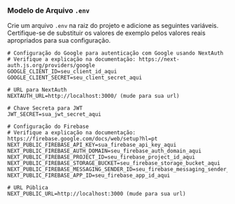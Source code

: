 ### Modelo de Arquivo `.env`

Crie um arquivo `.env` na raiz do projeto e adicione as seguintes variáveis. Certifique-se de substituir os valores de exemplo pelos valores reais apropriados para sua configuração.

```dotenv
# Configuração do Google para autenticação com Google usando NextAuth
# Verifique a explicação na documentação: https://next-auth.js.org/providers/google
GOOGLE_CLIENT_ID=seu_client_id_aqui
GOOGLE_CLIENT_SECRET=seu_client_secret_aqui

# URL para NextAuth
NEXTAUTH_URL=http://localhost:3000/ (mude para sua url)

# Chave Secreta para JWT
JWT_SECRET=sua_jwt_secret_aqui

# Configuração do Firebase
# Verifique a explicação na documentação: https://firebase.google.com/docs/web/setup?hl=pt
NEXT_PUBLIC_FIREBASE_API_KEY=sua_firebase_api_key_aqui
NEXT_PUBLIC_FIREBASE_AUTH_DOMAIN=seu_firebase_auth_domain_aqui
NEXT_PUBLIC_FIREBASE_PROJECT_ID=seu_firebase_project_id_aqui
NEXT_PUBLIC_FIREBASE_STORAGE_BUCKET=seu_firebase_storage_bucket_aqui
NEXT_PUBLIC_FIREBASE_MESSAGING_SENDER_ID=seu_firebase_messaging_sender_id_aqui
NEXT_PUBLIC_FIREBASE_APP_ID=seu_firebase_app_id_aqui

# URL Pública
NEXT_PUBLIC_URL=http://localhost:3000 (mude para sua url)
```